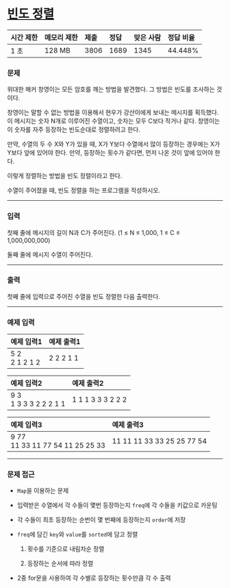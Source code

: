 # [빈도 정렬](https://www.acmicpc.net/problem/2910)

<div align = center>

| 시간 제한 | 메모리 제한 | 제출 | 정답 | 맞은 사람 | 정답 비율 |
| :-------- | :---------- | :--- | :--- | :-------- | :-------- |
| 1 초      | 128 MB      | 3806 | 1689 | 1345      | 44.448%   |

</div>

### 문제

위대한 해커 창영이는 모든 암호를 깨는 방법을 발견했다. 그 방법은 빈도를 조사하는 것이다.

창영이는 말할 수 없는 방법을 이용해서 현우가 강산이에게 보내는 메시지를 획득했다. 이 메시지는 숫자 N개로 이루어진 수열이고, 숫자는 모두 C보다 작거나 같다. 창영이는 이 숫자를 자주 등장하는 빈도순대로 정렬하려고 한다.

만약, 수열의 두 수 X와 Y가 있을 때, X가 Y보다 수열에서 많이 등장하는 경우에는 X가 Y보다 앞에 있어야 한다. 만약, 등장하는 횟수가 같다면, 먼저 나온 것이 앞에 있어야 한다.

이렇게 정렬하는 방법을 빈도 정렬이라고 한다.

수열이 주어졌을 때, 빈도 정렬을 하는 프로그램을 작성하시오.

---

### 입력

첫째 줄에 메시지의 길이 N과 C가 주어진다. (1 ≤ N ≤ 1,000, 1 ≤ C ≤ 1,000,000,000)

둘째 줄에 메시지 수열이 주어진다.

---

### 출력

첫째 줄에 입력으로 주어진 수열을 빈도 정렬한 다음 출력한다.

---

### 예제 입력

| 예제 입력1        | 예제 출력1 |
| :---------------- | :--------- |
| 5 2<br/>2 1 2 1 2 | 2 2 2 1 1  |

| 예제 입력2                | 예제 출력2        |
| :------------------------ | :---------------- |
| 9 3<br/>1 3 3 3 2 2 2 1 1 | 1 1 1 3 3 3 2 2 2 |

| 예제 입력3                          | 예제 출력3                 |
| :---------------------------------- | :------------------------- |
| 9 77<br/>11 33 11 77 54 11 25 25 33 | 11 11 11 33 33 25 25 77 54 |

---

### 문제 접근

  - `Map`을 이용하는 문제

  - 입력받은 수열에서 각 수들이 몇번 등장하는지 `freq`에 각 수들을 키값으로 카운팅

  - 각 수들이 최초 등장하는 순번이 몇 번째에 등장하는지 `order`에 저장

  - `freq`에 담긴 `key`와 `value`를 `sorted`에 담고 정렬

    1. 횟수를 기준으로 내림차순 정렬

    2. 등장하는 순서에 따라 정렬

  - 2중 for문을 사용하여 각 수별로 등장하는 횟수만큼 각 수 출력